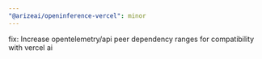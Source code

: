 ```yaml
---
"@arizeai/openinference-vercel": minor
---
```


fix: Increase opentelemetry/api peer dependency ranges for compatibility with vercel ai
